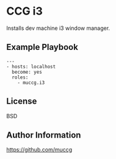 CCG i3 
======

Installs dev machine i3 window manager.

Example Playbook
----------------

    ---
    - hosts: localhost
      become: yes
      roles:
        - muccg.i3


License
-------

BSD

Author Information
------------------
https://github.com/muccg
